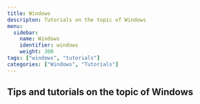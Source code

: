 ```yaml
---
title: Windows
descripton: Tutorials on the topic of Windows
menu:
  sidebar:
    name: Windows
    identifier: windows
    weight: 300
tags: ["windows", "tutorials"]
categories: ["Windows", "Tutorials"]
---
```

## Tips and tutorials on the topic of **Windows**